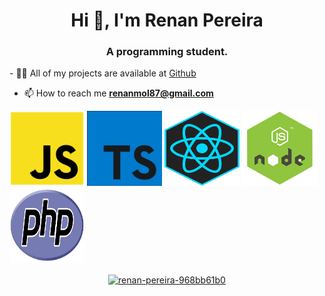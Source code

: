 <h1 align="center">Hi 👋, I'm Renan Pereira</h1>
<h3 align="center">A programming student.</h3>
- 👨‍💻 All of my projects are available at <a href="https://github.com/r3nanp"> Github</a>

- 📫 How to reach me **renanmol87@gmail.com**

<p align="left">
<img src="https://github.com/r3nanp/r3nanp/blob/master/javascript.png" alt="javascript" width="120" height="120"/>
<img src="https://github.com/r3nanp/r3nanp/blob/master/typescript%20(1).jpg" alt="typescript" width="120" height="120"/>
<img src="https://github.com/r3nanp/r3nanp/blob/master/react.jpg" alt="react" width="120" height="120"/>
<img src="node.png" alt="node" width="120" height="120" />
<img src="php.png" alt="php" width="120" height="120"/>
</p>
<p align="center">
<a href="https://linkedin.com/in/renan-pereira-968bb61b0" target="blank"><img align="center" src="https://cdn.jsdelivr.net/npm/simple-icons@3.0.1/icons/linkedin.svg" alt="renan-pereira-968bb61b0" height="20" width="20" /></a>
</p>
